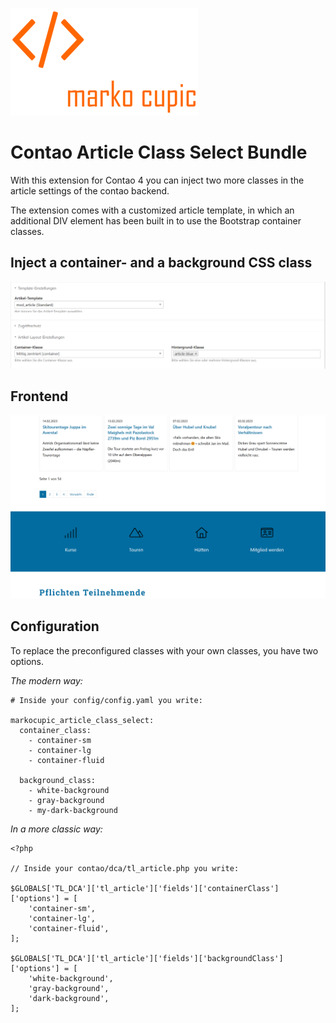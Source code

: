 ![Marko Cupic](docs/logo.png?raw=true "Marko Cupic")

# Contao Article Class Select Bundle

With this extension for Contao 4 you can inject two more classes in the article settings of the contao backend.

The extension comes with a customized article template,
in which an additional DIV element has been built in to use the Bootstrap container classes.

## Inject a **container-** and a **background** CSS class

![Alt text](docs/backend.png?raw=true "Backend")

## Frontend

![Alt text](docs/frontend.png?raw=true "Frontend")

## Configuration

To replace the preconfigured classes with your own classes, you have two options.

*The modern way:*

```
# Inside your config/config.yaml you write:

markocupic_article_class_select:
  container_class:
    - container-sm
    - container-lg
    - container-fluid

  background_class:
    - white-background
    - gray-background
    - my-dark-background
```

*In a more classic way:*

```
<?php

// Inside your contao/dca/tl_article.php you write:

$GLOBALS['TL_DCA']['tl_article']['fields']['containerClass']['options'] = [
    'container-sm',
    'container-lg',
    'container-fluid',
];

$GLOBALS['TL_DCA']['tl_article']['fields']['backgroundClass']['options'] = [
    'white-background',
    'gray-background',
    'dark-background',
];
```
